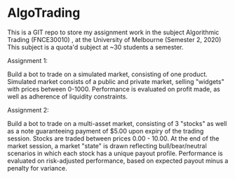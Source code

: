 # AlgoTrading

This is a GIT repo to store my assignment work in the subject Algorithmic Trading (FNCE30010) , at the University of Melbourne (Semester 2, 2020) This subject is a quota'd subject at ~30 students a semester.

Assignment 1:

Build a bot to trade on a simulated market, consisting of one product. Simulated market consists of a public and private market, selling "widgets" with prices between 0-1000. Performance is evaluated on profit made, as well as adherence of liquidity constraints.

Assignment 2:

Build a bot to trade on a multi-asset market, consisting of 3 "stocks" as well as a note guaranteeing payment of $5.00 upon expiry of the trading session. Stocks are traded between prices 0.00 - 10.00. At the end of the market session, a market "state" is drawn reflecting bull/bear/neutral scenarios in which each stock has a unique payout profile. Performance is evaluated on risk-adjusted performance, based on expected payout minus a penalty for variance.
